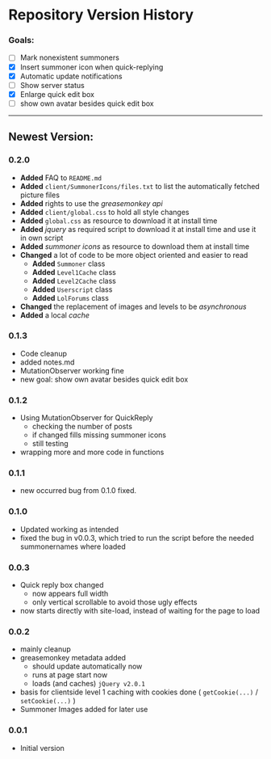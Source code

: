 # Repository Version History
### Goals:
- [ ] Mark nonexistent summoners
- [x] Insert summoner icon when quick-replying
- [x] Automatic update notifications
- [ ] Show server status
- [x] Enlarge quick edit box
- [ ] show own avatar besides quick edit box

---

## Newest Version:

### 0.2.0
- **Added** FAQ to `README.md`
- **Added** `client/SummonerIcons/files.txt` to list the automatically fetched picture files
- **Added** rights to use the *greasemonkey api*
- **Added** `client/global.css` to hold all style changes
- **Added** `global.css` as resource to download it at install time
- **Added** *jquery* as required script to download it at install time and use it in own script
- **Added** *summoner icons* as resource to download them at install time
- **Changed** a lot of code to be more object oriented and easier to read
  - **Added** `Summoner` class
  - **Added** `Level1Cache` class
  - **Added** `Level2Cache` class
  - **Added** `Userscript` class
  - **Added** `LolForums` class
- **Changed** the replacement of images and levels to be *asynchronous*
- **Added** a local *cache*

### 0.1.3
- Code cleanup
- added notes.md
- MutationObserver working fine
- new goal: show own avatar besides quick edit box

### 0.1.2
- Using MutationObserver for QuickReply
	- checking the number of posts
	- if changed fills missing summoner icons
	- still testing
- wrapping more and more code in functions

### 0.1.1
- new occurred bug from 0.1.0 fixed.

### 0.1.0
- Updated working as intended
- fixed the bug in v0.0.3, which tried to run the script before the needed summonernames where loaded

### 0.0.3
- Quick reply box changed
	- now appears full width
	- only vertical scrollable to avoid those ugly effects
- now starts directly with site-load, instead of waiting for the page to load

### 0.0.2
- mainly cleanup
- greasemonkey metadata added
	- should update automatically now
	- runs at page start now
	- loads (and caches) `jQuery v2.0.1`
- basis for clientside level 1 caching with cookies done ( `getCookie(...)` / `setCookie(...)` )
- Summoner Images added for later use

### 0.0.1
- Initial version